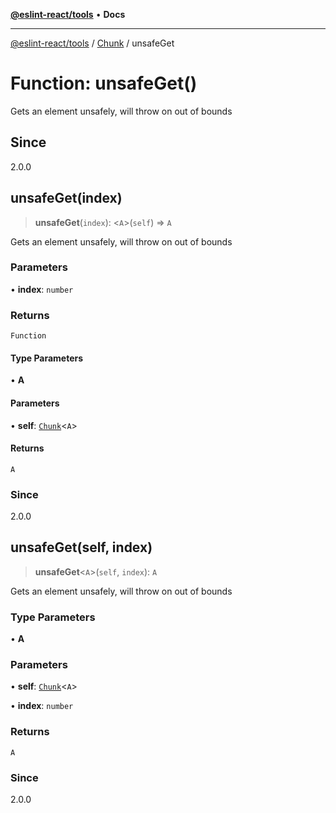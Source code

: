 [**@eslint-react/tools**](../../../README.md) • **Docs**

***

[@eslint-react/tools](../../../README.md) / [Chunk](../README.md) / unsafeGet

# Function: unsafeGet()

Gets an element unsafely, will throw on out of bounds

## Since

2.0.0

## unsafeGet(index)

> **unsafeGet**(`index`): \<`A`\>(`self`) => `A`

Gets an element unsafely, will throw on out of bounds

### Parameters

• **index**: `number`

### Returns

`Function`

#### Type Parameters

• **A**

#### Parameters

• **self**: [`Chunk`](../interfaces/Chunk.md)\<`A`\>

#### Returns

`A`

### Since

2.0.0

## unsafeGet(self, index)

> **unsafeGet**\<`A`\>(`self`, `index`): `A`

Gets an element unsafely, will throw on out of bounds

### Type Parameters

• **A**

### Parameters

• **self**: [`Chunk`](../interfaces/Chunk.md)\<`A`\>

• **index**: `number`

### Returns

`A`

### Since

2.0.0
